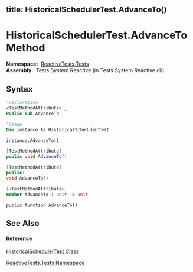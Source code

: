 title: HistoricalSchedulerTest.AdvanceTo()
---
# HistoricalSchedulerTest.AdvanceTo Method

**Namespace:**  [ReactiveTests.Tests](ReactiveTests.Tests\ReactiveTests.Tests.md)  
**Assembly:**  Tests.System.Reactive (in Tests.System.Reactive.dll)

## Syntax

```vb
'Declaration
<TestMethodAttribute> _
Public Sub AdvanceTo
```

```vb
'Usage
Dim instance As HistoricalSchedulerTest

instance.AdvanceTo()
```

```csharp
[TestMethodAttribute]
public void AdvanceTo()
```

```c++
[TestMethodAttribute]
public:
void AdvanceTo()
```

```fsharp
[<TestMethodAttribute>]
member AdvanceTo : unit -> unit 
```

```jscript
public function AdvanceTo()
```

## See Also

#### Reference

[HistoricalSchedulerTest Class](HistoricalSchedulerTest\HistoricalSchedulerTest.md)

[ReactiveTests.Tests Namespace](ReactiveTests.Tests\ReactiveTests.Tests.md)




